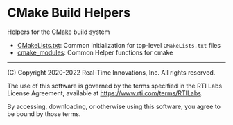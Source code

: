 # CMake Build Helpers

Helpers for the CMake build system

- [CMakeLists.txt](CMakeLists.txt): Common Initialization for top-level 
  `CMakeLists.txt` files
- [cmake_modules](cmake_modules/README.md): Common Helper functions for cmake

---
(C) Copyright 2020-2022 Real-Time Innovations, Inc.  All rights reserved.

The use of this software is governed by the terms specified in the RTI Labs License Agreement, available at https://www.rti.com/terms/RTILabs. 

By accessing, downloading, or otherwise using this software, you agree to be bound by those terms.